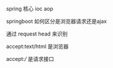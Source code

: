 spring 核心 ioc aop

springboot 如何区分是浏览器请求还是ajax

通过 request head 来识别

 accept:text/html 是浏览器

accept:*/* 是请求接口